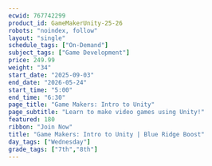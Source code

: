 ```yaml
---
ecwid: 767742299
product_id: GameMakerUnity-25-26
robots: "noindex, follow"
layout: "single"
schedule_tags: ["On-Demand"]
subject_tags: ["Game Development"]
price: 249.99
weight: "34"
start_date: "2025-09-03"
end_date: "2026-05-24"
start_time: "5:00"
end_time: "6:30"
page_title: "Game Makers: Intro to Unity"
page_subtitle: "Learn to make video games using Unity!"
featured: 180
ribbon: "Join Now"
title: "Game Makers: Intro to Unity | Blue Ridge Boost"
day_tags: ["Wednesday"]
grade_tags: ["7th","8th"]
---
```

